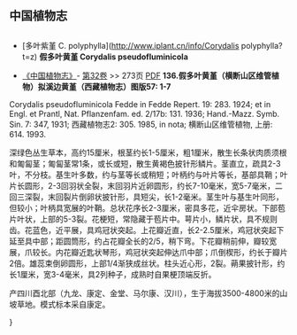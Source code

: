 
## 中国植物志
## 
* [多叶紫堇  C.  polyphylla](http://www.iplant.cn/info/Corydalis polyphylla?t=z)
**假多叶黄堇 Corydalis pseudofluminicola**

* [《中国植物志》](http://www.iplant.cn/frps)- [第32卷](http://www.iplant.cn/frps/vol/32) >> 273页 [PDF](http://www.iplant.cn/frps/pdf/32/273a.pdf)
**136.假多叶黄堇（横断山区维管植物）拟溪边黄堇（西藏植物志）图版57: 1-7**

Corydalis pseudofluminicola Fedde in Fedde Repert. 19: 283. 1924; et in Engl. et Prantl, Nat. Pflanzenfam. ed. 2/17b: 131. 1936; Hand.-Mazz. Symb. Sin. 7: 347, 1931; 西藏植物志2: 305. 1985, in nota; 横断山区维管植物, 上册: 614. 1993.

深绿色丛生草本，高约15厘米，根茎约长1-5厘米，粗1厘米，散生长条状肉质须根和匍匐茎；匍匐茎常1条，或长或短，散生黄褐色披针形鳞片。茎直立，疏具2-3叶，不分枝。基生叶多数，约与茎等长或稍短；叶柄约与叶片等长，基部具鞘；叶片长圆形，2-3回羽状全裂，末回羽片近卵圆形，约长7-10毫米，宽5-7毫米，二回三深裂，末回裂片倒卵状披针形，具短尖，长1-2毫米。茎生叶与基生叶同形，但较小；叶柄具宽展的叶鞘。总状花序长2-3厘米，密具多花，近伞房状。下部苞片叶状，上部的5-3裂。花梗短，常隐藏于苞片中。萼片小，鳞片状，具不规则齿。花蓝色，近平展，具鸡冠状突起。上花瓣近直，长2-2.5厘米，鸡冠状突起下延至具中部；距圆筒形，约占花瓣全长的2/5，稍下弯。下花瓣稍前伸，瓣较宽展，爪较长。内花瓣近匙状琴形，鸡冠状突起伸达爪中部；爪倒楔形，约长于瓣片2倍。雄蕊束倒卵圆形，上部1/4渐狭成丝状。柱头近心形，2裂。蒴果披针形，约长1厘米，宽3-4毫米，具2列种子，成熟时自果梗顶端反折。

产四川酉北部（九龙、康定、金堂、马尔康、汉川），生于海拔3500-4800米的山坡草地。模式标本采自康定。

}